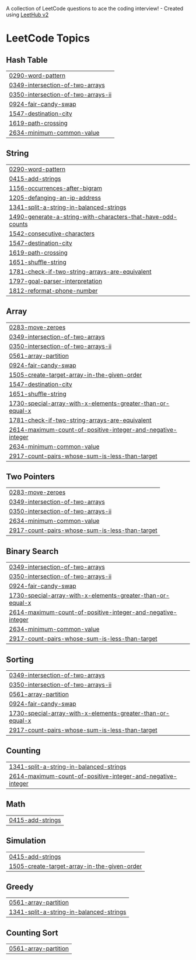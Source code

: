 A collection of LeetCode questions to ace the coding interview! - Created using [LeetHub v2](https://github.com/arunbhardwaj/LeetHub-2.0)
<!---LeetCode Topics Start-->
# LeetCode Topics
## Hash Table
|  |
| ------- |
| [0290-word-pattern](https://github.com/kavinsanjai/LeetCodeFlow/tree/master/0290-word-pattern) |
| [0349-intersection-of-two-arrays](https://github.com/kavinsanjai/LeetCodeFlow/tree/master/0349-intersection-of-two-arrays) |
| [0350-intersection-of-two-arrays-ii](https://github.com/kavinsanjai/LeetCodeFlow/tree/master/0350-intersection-of-two-arrays-ii) |
| [0924-fair-candy-swap](https://github.com/kavinsanjai/LeetCodeFlow/tree/master/0924-fair-candy-swap) |
| [1547-destination-city](https://github.com/kavinsanjai/LeetCodeFlow/tree/master/1547-destination-city) |
| [1619-path-crossing](https://github.com/kavinsanjai/LeetCodeFlow/tree/master/1619-path-crossing) |
| [2634-minimum-common-value](https://github.com/kavinsanjai/LeetCodeFlow/tree/master/2634-minimum-common-value) |
## String
|  |
| ------- |
| [0290-word-pattern](https://github.com/kavinsanjai/LeetCodeFlow/tree/master/0290-word-pattern) |
| [0415-add-strings](https://github.com/kavinsanjai/LeetCodeFlow/tree/master/0415-add-strings) |
| [1156-occurrences-after-bigram](https://github.com/kavinsanjai/LeetCodeFlow/tree/master/1156-occurrences-after-bigram) |
| [1205-defanging-an-ip-address](https://github.com/kavinsanjai/LeetCodeFlow/tree/master/1205-defanging-an-ip-address) |
| [1341-split-a-string-in-balanced-strings](https://github.com/kavinsanjai/LeetCodeFlow/tree/master/1341-split-a-string-in-balanced-strings) |
| [1490-generate-a-string-with-characters-that-have-odd-counts](https://github.com/kavinsanjai/LeetCodeFlow/tree/master/1490-generate-a-string-with-characters-that-have-odd-counts) |
| [1542-consecutive-characters](https://github.com/kavinsanjai/LeetCodeFlow/tree/master/1542-consecutive-characters) |
| [1547-destination-city](https://github.com/kavinsanjai/LeetCodeFlow/tree/master/1547-destination-city) |
| [1619-path-crossing](https://github.com/kavinsanjai/LeetCodeFlow/tree/master/1619-path-crossing) |
| [1651-shuffle-string](https://github.com/kavinsanjai/LeetCodeFlow/tree/master/1651-shuffle-string) |
| [1781-check-if-two-string-arrays-are-equivalent](https://github.com/kavinsanjai/LeetCodeFlow/tree/master/1781-check-if-two-string-arrays-are-equivalent) |
| [1797-goal-parser-interpretation](https://github.com/kavinsanjai/LeetCodeFlow/tree/master/1797-goal-parser-interpretation) |
| [1812-reformat-phone-number](https://github.com/kavinsanjai/LeetCodeFlow/tree/master/1812-reformat-phone-number) |
## Array
|  |
| ------- |
| [0283-move-zeroes](https://github.com/kavinsanjai/LeetCodeFlow/tree/master/0283-move-zeroes) |
| [0349-intersection-of-two-arrays](https://github.com/kavinsanjai/LeetCodeFlow/tree/master/0349-intersection-of-two-arrays) |
| [0350-intersection-of-two-arrays-ii](https://github.com/kavinsanjai/LeetCodeFlow/tree/master/0350-intersection-of-two-arrays-ii) |
| [0561-array-partition](https://github.com/kavinsanjai/LeetCodeFlow/tree/master/0561-array-partition) |
| [0924-fair-candy-swap](https://github.com/kavinsanjai/LeetCodeFlow/tree/master/0924-fair-candy-swap) |
| [1505-create-target-array-in-the-given-order](https://github.com/kavinsanjai/LeetCodeFlow/tree/master/1505-create-target-array-in-the-given-order) |
| [1547-destination-city](https://github.com/kavinsanjai/LeetCodeFlow/tree/master/1547-destination-city) |
| [1651-shuffle-string](https://github.com/kavinsanjai/LeetCodeFlow/tree/master/1651-shuffle-string) |
| [1730-special-array-with-x-elements-greater-than-or-equal-x](https://github.com/kavinsanjai/LeetCodeFlow/tree/master/1730-special-array-with-x-elements-greater-than-or-equal-x) |
| [1781-check-if-two-string-arrays-are-equivalent](https://github.com/kavinsanjai/LeetCodeFlow/tree/master/1781-check-if-two-string-arrays-are-equivalent) |
| [2614-maximum-count-of-positive-integer-and-negative-integer](https://github.com/kavinsanjai/LeetCodeFlow/tree/master/2614-maximum-count-of-positive-integer-and-negative-integer) |
| [2634-minimum-common-value](https://github.com/kavinsanjai/LeetCodeFlow/tree/master/2634-minimum-common-value) |
| [2917-count-pairs-whose-sum-is-less-than-target](https://github.com/kavinsanjai/LeetCodeFlow/tree/master/2917-count-pairs-whose-sum-is-less-than-target) |
## Two Pointers
|  |
| ------- |
| [0283-move-zeroes](https://github.com/kavinsanjai/LeetCodeFlow/tree/master/0283-move-zeroes) |
| [0349-intersection-of-two-arrays](https://github.com/kavinsanjai/LeetCodeFlow/tree/master/0349-intersection-of-two-arrays) |
| [0350-intersection-of-two-arrays-ii](https://github.com/kavinsanjai/LeetCodeFlow/tree/master/0350-intersection-of-two-arrays-ii) |
| [2634-minimum-common-value](https://github.com/kavinsanjai/LeetCodeFlow/tree/master/2634-minimum-common-value) |
| [2917-count-pairs-whose-sum-is-less-than-target](https://github.com/kavinsanjai/LeetCodeFlow/tree/master/2917-count-pairs-whose-sum-is-less-than-target) |
## Binary Search
|  |
| ------- |
| [0349-intersection-of-two-arrays](https://github.com/kavinsanjai/LeetCodeFlow/tree/master/0349-intersection-of-two-arrays) |
| [0350-intersection-of-two-arrays-ii](https://github.com/kavinsanjai/LeetCodeFlow/tree/master/0350-intersection-of-two-arrays-ii) |
| [0924-fair-candy-swap](https://github.com/kavinsanjai/LeetCodeFlow/tree/master/0924-fair-candy-swap) |
| [1730-special-array-with-x-elements-greater-than-or-equal-x](https://github.com/kavinsanjai/LeetCodeFlow/tree/master/1730-special-array-with-x-elements-greater-than-or-equal-x) |
| [2614-maximum-count-of-positive-integer-and-negative-integer](https://github.com/kavinsanjai/LeetCodeFlow/tree/master/2614-maximum-count-of-positive-integer-and-negative-integer) |
| [2634-minimum-common-value](https://github.com/kavinsanjai/LeetCodeFlow/tree/master/2634-minimum-common-value) |
| [2917-count-pairs-whose-sum-is-less-than-target](https://github.com/kavinsanjai/LeetCodeFlow/tree/master/2917-count-pairs-whose-sum-is-less-than-target) |
## Sorting
|  |
| ------- |
| [0349-intersection-of-two-arrays](https://github.com/kavinsanjai/LeetCodeFlow/tree/master/0349-intersection-of-two-arrays) |
| [0350-intersection-of-two-arrays-ii](https://github.com/kavinsanjai/LeetCodeFlow/tree/master/0350-intersection-of-two-arrays-ii) |
| [0561-array-partition](https://github.com/kavinsanjai/LeetCodeFlow/tree/master/0561-array-partition) |
| [0924-fair-candy-swap](https://github.com/kavinsanjai/LeetCodeFlow/tree/master/0924-fair-candy-swap) |
| [1730-special-array-with-x-elements-greater-than-or-equal-x](https://github.com/kavinsanjai/LeetCodeFlow/tree/master/1730-special-array-with-x-elements-greater-than-or-equal-x) |
| [2917-count-pairs-whose-sum-is-less-than-target](https://github.com/kavinsanjai/LeetCodeFlow/tree/master/2917-count-pairs-whose-sum-is-less-than-target) |
## Counting
|  |
| ------- |
| [1341-split-a-string-in-balanced-strings](https://github.com/kavinsanjai/LeetCodeFlow/tree/master/1341-split-a-string-in-balanced-strings) |
| [2614-maximum-count-of-positive-integer-and-negative-integer](https://github.com/kavinsanjai/LeetCodeFlow/tree/master/2614-maximum-count-of-positive-integer-and-negative-integer) |
## Math
|  |
| ------- |
| [0415-add-strings](https://github.com/kavinsanjai/LeetCodeFlow/tree/master/0415-add-strings) |
## Simulation
|  |
| ------- |
| [0415-add-strings](https://github.com/kavinsanjai/LeetCodeFlow/tree/master/0415-add-strings) |
| [1505-create-target-array-in-the-given-order](https://github.com/kavinsanjai/LeetCodeFlow/tree/master/1505-create-target-array-in-the-given-order) |
## Greedy
|  |
| ------- |
| [0561-array-partition](https://github.com/kavinsanjai/LeetCodeFlow/tree/master/0561-array-partition) |
| [1341-split-a-string-in-balanced-strings](https://github.com/kavinsanjai/LeetCodeFlow/tree/master/1341-split-a-string-in-balanced-strings) |
## Counting Sort
|  |
| ------- |
| [0561-array-partition](https://github.com/kavinsanjai/LeetCodeFlow/tree/master/0561-array-partition) |
<!---LeetCode Topics End-->